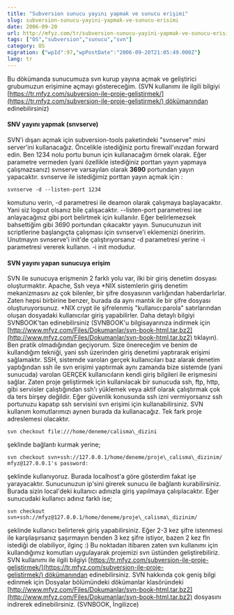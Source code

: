 ```yaml
---
title: "Subversion sunucu yayını yapmak ve sunucu erişimi"
slug: subversion-sunucu-yayini-yapmak-ve-sunucu-erisimi
date: 2006-09-20
url: http://mfyz.com/tr/subversion-sunucu-yayini-yapmak-ve-sunucu-erisimi/
tags: ["OS","subversion","sunucu","svn"]
category: OS
migration: {"wpId":97,"wpPostDate":"2006-09-20T21:05:49.000Z"}
lang: tr
---
```


Bu dökümanda sunucumuza svn kurup yayına açmak ve geliştirici grubumuzun erişimine açmayı göstereceğim. (SVN kullanımı ile ilgili bilgiyi [https://tr.mfyz.com/subversion-ile-proje-gelistirmek/](https://tr.mfyz.com/subversion-ile-proje-gelistirmek/) dökümanından edinebilirsiniz)

#### SNV yayını yapmak (snvserve)

SVN'i dışarı açmak için subversion-tools paketindeki "svnserve" mini server'ini kullanacağız. Öncelikle istediğiniz portu firewall'ınızdan forward edin. Ben 1234 nolu portu bunun için kullanacağım örnek olarak. Eğer parametre vermeden (yani özellikle istediğiniz porttan yayın yapmaya çalışmazsanız) svnserve varsayılan olarak **3690** portundan yayın yapacaktır. svnserve ile istediğimiz porttan yayın açmak için :
```
svnserve -d --listen-port 1234

```
komutunu verin, -d parametresi ile deamon olarak çalışmaya başlayacaktır. Yani siz logout olsanız bile çalışacaktır. --listen-port parametresi ise anlayacağınız gibi port belirtmek için kullanılır. Eğer belirlemezsek bahsettiğim gibi 3690 portundan çıkacaktır yayın. Sunucunuzun init scriptlerine başlangıçta çalışması için svnserve'i eklemenizi öneririm. Unutmayın svnserve'i init'de çalıştırıyorsanız -d parametresi yerine -i parametresi vererek kullanın. -i init modudur.

#### SVN yayını yapan sunucuya erişim

SVN ile sunucuya erişmenin 2 farklı yolu var, ilki bir giriş denetim dosyası oluşturmaktır. Apache, Ssh veya \*NIX sistemlerin giriş denetim mekanizmasını az çok bilenler, bir şifre dosyasının varlığından haberdarlırlar. Zaten hepsi birbirine benzer, burada da aynı mantık ile bir şifre dosyası oluşturuyorsunuz. \*NIX crypt ile şifrelenmiş "kullanıcı:parola" satırlarından oluşan dosyadaki kullanıcılar giriş yapabilirler. Daha detaylı bilgiyi SVNBOOK'tan edinebilirsiniz (SVNBOOK'u bilgisayarınıza indirmek için [http://www.mfyz.com/Files/Dokumanlar/svn-book-html.tar.bz2](http://www.mfyz.com/Files/Dokumanlar/svn-book-html.tar.bz2) tıklayın). Ben pratik olmadığından geçiyorum. Size önereceğim ve benim de kullandığım tekniği, yani ssh üzerinden giriş denetimi yaptırarak erişimi sağlamaktır. SSH, sistemde varolan gerçek kullanıcıları baz alarak denetim yaptığından ssh ile svn erişimi yaptırmak aynı zamanda bize sistemde (yani sunucuda) varolan GERÇEK kullanıcıların kendi giriş bilgileri ile erişmesini sağlar. Zaten proje geliştirmek için kullanılacak bir sunucuda ssh, ftp, http, gibi servisler çalıştığından ssh'ı yüklemek veya aktif olarak çalıştırmak çok da ters birşey değildir. Eğer güvenlik konusunda ssh izni vermiyorsanız ssh portunuzu kapatıp ssh servisini svn erişimi için kullanabilirsiniz. SVN kullanım komutlarımızı aynen burada da kullanacağız. Tek fark proje adreslemesi olacaktır.
```
svn checkout file:///home/deneme/calisma\_dizini

```
şeklinde bağlantı kurmak yerine;
```
svn checkout svn+ssh://127.0.0.1/home/deneme/proje\_calisma\_dizinim/
mfyz@127.0.0.1's password:

```
şeklinde kullanıyoruz. Burada localhost'a göre gösterdim fakat işe yarayacaktır. Sunucunuzun ip'sini girerek sunucu ile bağlantı kurabilirsiniz. Burada sizin local'deki kullanıcı adınızla giriş yapılmaya çalışılacaktır. Eğer sunucudaki kullanıcı adınız farklı ise;
```
svn checkout svn+ssh://mfyz@127.0.0.1/home/deneme/proje\_calisma\_dizinim/

```
şeklinde kullanıcı belirterek giriş yapabilirsiniz. Eğer 2-3 kez şifre istenmesi ile karşılaşırsanız şaşırmayın benden 3 kez şifre istiyor, bazen 2 kez fln istediği de olabiliyor, ilginç :) Bu noktadan itibaren zaten svn kullanımı için kullandığımız komutları uygulayarak projemizi svn üstünden geliştirebiliriz. SVN kullanımı ile ilgili bilgiyi [https://tr.mfyz.com/subversion-ile-proje-gelistirmek/](https://tr.mfyz.com/subversion-ile-proje-gelistirmek/) dökümanından edinebilirsiniz. SVN hakkında çok geniş bilgi edinmek için Dosyalar bölümündeki dökümanlar klasöründeki [http://www.mfyz.com/Files/Dokumanlar/svn-book-html.tar.bz2](http://www.mfyz.com/Files/Dokumanlar/svn-book-html.tar.bz2) dosyasını indirerek edinebilirsiniz. (SVNBOOK, İngilizce)